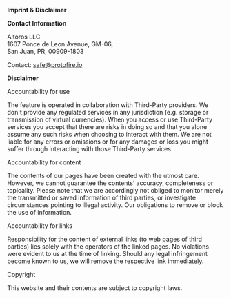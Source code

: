 **Imprint & Disclaimer**

**Contact Information**

Altoros LLC  
1607 Ponce de Leon Avenue, GM-06,  
San Juan, PR, 00909-1803

Contact: safe@protofire.io

**Disclaimer**

Accountability for use

The feature is operated in collaboration with Third-Party providers. We don't provide any regulated services in any jurisdiction (e.g. storage or transmission of virtual currencies). When you access or use Third-Party services you accept that there are risks in doing so and that you alone assume any such risks when choosing to interact with them. We are not liable for any errors or omissions or for any damages or loss you might suffer through interacting with those Third-Party services.

Accountability for content

The contents of our pages have been created with the utmost care. However, we cannot guarantee the contents’ accuracy, completeness or topicality. Please note that we are accordingly not obliged to monitor merely the transmitted or saved information of third parties, or investigate circumstances pointing to illegal activity. Our obligations to remove or block the use of information.

Accountability for links

Responsibility for the content of external links (to web pages of third parties) lies solely with the operators of the linked pages. No violations were evident to us at the time of linking. Should any legal infringement become known to us, we will remove the respective link immediately.

Copyright

This website and their contents are subject to copyright laws.
